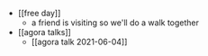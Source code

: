 - [[free day]]
	- a friend is visiting so we'll do a walk together
- [[agora talks]]
	- [[agora talk 2021-06-04]]
